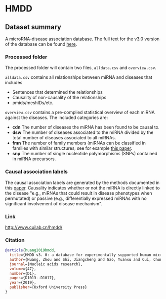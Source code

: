 # HMDD

## Dataset summary
A microRNA-disease association database. The full text for the v3.0 version of the database can be found [here](https://watermark.silverchair.com/gky1010.pdf?token=AQECAHi208BE49Ooan9kkhW_Ercy7Dm3ZL_9Cf3qfKAc485ysgAAAsMwggK_BgkqhkiG9w0BBwagggKwMIICrAIBADCCAqUGCSqGSIb3DQEHATAeBglghkgBZQMEAS4wEQQMBL5_5OruZxC8tgCgAgEQgIICdqL_K4H01cKeyVmVdoouLSYOY89twJJM3eB8GwuYuQlaDb-uWYJt9GoKBxslTMK7eTWqH-cXzogIdL-U5nRgnYsVFOIYURIZajfXjApyC-yTGFnSlAZbaJlZAjbTx7ts0QlOXAkilC9vFc-1JbIdvsIITQAQR7J_b1JKF17wiIxwB_W4cLoB0VEbC1qDn9oRPVtppqfySSwv-BKfIuBvE3mucXsmPAl0sMrdWBp1cqdXLPspgfBKu3V0Q-uozNhEr3A4skzyy4-Lo0MgNnWiBmMKkJOjtrbPGCY3O9dnGkAQ1zurtJXKUuMQwG1i_ae_bX0hYlCYhA0c4fwl5QXCNizSUomDvdI2ZqcUcIc_q-qSEN4XAW0oGkct7tYJPeTdkfvHBi2eqxl1QMHgI81MaWINOJY_VYvX2X_B_gVkct3vB8tBake3Qn0rICjTM4KyCIcc0p3fasfa6WewSPJZBlMZk3M_7pKiPKpi_KNr5X3BFUKsLs1VXNyy-3ni7M_Xmo9VNsHS6siD8Nitc3tCcXVgZQ9xGgp5mYQk1VuGDOZuw7cj9bM6X9mC5aFlCjpESiwxKofEFkS5ZgGRz46k0uvEijvB0t1Pp-Ce7QaJZwH7q6Rq57aCqR-Lr6Pa2DZzhY81QIa-rBg7_Lj9x89d_4p_oWj0dZ7-bYMyByyAyzUCl8bidMygCUQgtCEl5sSTnTJ8hsNxJaeZ0L9CQ4ZpV1kkXVYWmPMkbKgdsvWo-CIl9Swy0-Xqx-ekhANTdmgenTn5ZFrl2biNQBHdYbc5Pso4ZZIvISr3IfOi-iV5nqYdLd7D2prqp7oejzx_z6H4bdQ3ptTxWQ).

### Processed folder
The processed folder will contain two files, `alldata.csv` and `overview.csv`.

`alldata.csv` contains all relationships between miRNA and diseases that includes

- Sentences that determined the relationships
- Causality of non-causality of the relationships
- pmids/meshIDs/etc.

`overview.csv` contains a pre-complied statistical overview of each miRNA against the diseases. The included categories are:

- **cdn** The number of diseases the miRNA has been found to be causal to.
- **dsw** The number of diseases associated to the miRNA divided by the total number of diseases associated to all miRNAs.
- **fmn** The number of family members (miRNAs can be classified in families with similar structures; see for example [this paper](https://www.nature.com/articles/srep02940).
- **snp** The number of single nucleotide polymorphisms (SNPs) contained in miRNA precursors.

### Causal association labels
The causal association labels are generated by the methods documented in this [paper](https://www.ncbi.nlm.nih.gov/pmc/articles/PMC6786093/). Causality indicates whether or not the miRNA is directly linked to the disease "e.g., miRNAs that could result in disease phenotypes when permutated) or passive (e.g., differentially
expressed miRNAs with no significant involvement of disease mechanism". 

### Link

http://www.cuilab.cn/hmdd/

### Citation

```bibtex
@article{huang2019hmdd,
  title={HMDD v3. 0: a database for experimentally supported human microRNA--disease associations},
  author={Huang, Zhou and Shi, Jiangcheng and Gao, Yuanxu and Cui, Chunmei and Zhang, Shan and Li, Jianwei and Zhou, Yuan and Cui, Qinghua},
  journal={Nucleic acids research},
  volume={47},
  number={D1},
  pages={D1013--D1017},
  year={2019},
  publisher={Oxford University Press}
}
```


